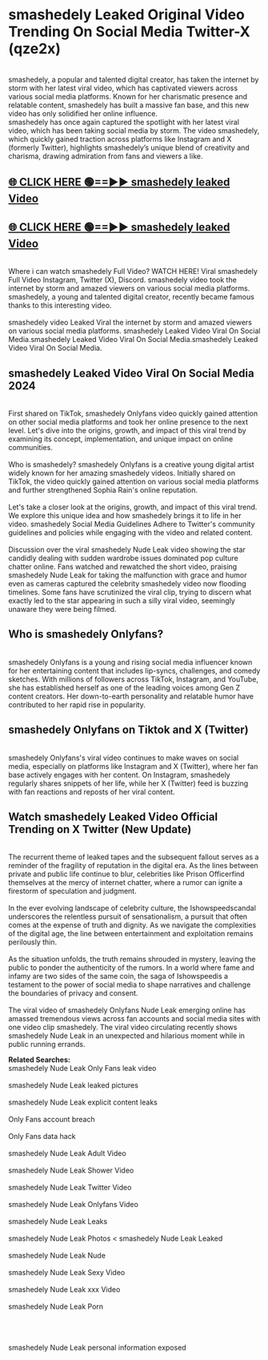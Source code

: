 # smashedely Leaked Original Video Trending On Social Media Twitter-X (qze2x)

<br>
smashedely, a popular and talented digital creator, has taken the internet by storm with her latest viral video, which has captivated viewers across various social media platforms. Known for her charismatic presence and relatable content, smashedely has built a massive fan base, and this new video has only solidified her online influence.
<br>
smashedely has once again captured the spotlight with her latest viral video, which has been taking social media by storm. The video smashedely, which quickly gained traction across platforms like Instagram and X (formerly Twitter), highlights smashedely’s unique blend of creativity and charisma, drawing admiration from fans and viewers a like.
<br>

## [🌐 CLICK HERE 🟢==►►  smashedely leaked Video ](https://onlyclips.site?title=smashedely&ref=git)

## [🌐 CLICK HERE 🟢==►►  smashedely leaked Video ](https://onlyclips.site?title=smashedely&ref=git)



<br>
Where i can watch smashedely Full Video? WATCH HERE! Viral smashedely Full Video Instagram, Twitter (X), Discord. smashedely video took the internet by storm and amazed viewers on various social media platforms. smashedely, a young and talented digital creator, recently became famous thanks to this interesting video.
<br><br>
smashedely video Leaked Viral the internet by storm and amazed viewers on various social media platforms. smashedely Leaked Video Viral On Social Media.smashedely Leaked Video Viral On Social Media.smashedely Leaked Video Viral On Social Media.
<br>

<h2>smashedely Leaked Video Viral On Social Media 2024</h2>
<br>
First shared on TikTok, smashedely Onlyfans video quickly gained attention on other social media platforms and took her online presence to the next level. Let's dive into the origins, growth, and impact of this viral trend by examining its concept, implementation, and unique impact on online communities.
<br><br>
Who is smashedely? smashedely Onlyfans is a creative young digital artist widely known for her amazing smashedely videos. Initially shared on TikTok, the video quickly gained attention on various social media platforms and further strengthened Sophia Rain's online reputation.
<br><br>
Let's take a closer look at the origins, growth, and impact of this viral trend. We explore this unique idea and how smashedely brings it to life in her video. smashedely Social Media Guidelines Adhere to Twitter's community guidelines and policies while engaging with the video and related content.
<br><br>
Discussion over the viral smashedely Nude Leak video showing the star candidly dealing with sudden wardrobe issues dominated pop culture chatter online. Fans watched and rewatched the short video, praising smashedely Nude Leak for taking the malfunction with grace and humor even as cameras captured the celebrity smashedely video now flooding timelines. Some fans have scrutinized the viral clip, trying to discern what exactly led to the star appearing in such a silly viral video, seemingly unaware they were being filmed.
<br>

<h2>Who is smashedely Onlyfans?</h2>
<br>
smashedely Onlyfans is a young and rising social media influencer known for her entertaining content that includes lip-syncs, challenges, and comedy sketches. With millions of followers across TikTok, Instagram, and YouTube, she has established herself as one of the leading voices among Gen Z content creators. Her down-to-earth personality and relatable humor have contributed to her rapid rise in popularity.
<br>
<h2>smashedely Onlyfans on Tiktok and X (Twitter)</h2>
<br>
smashedely Onlyfans's viral video continues to make waves on social media, especially on platforms like Instagram and X (Twitter), where her fan base actively engages with her content. On Instagram, smashedely regularly shares snippets of her life, while her X (Twitter) feed is buzzing with fan reactions and reposts of her viral content.
<br>
<h2>Watch smashedely Leaked Video Official Trending on X Twitter (New Update)</h2>
<br>
The recurrent theme of leaked tapes and the subsequent fallout serves as a reminder of the fragility of reputation in the digital era. As the lines between private and public life continue to blur, celebrities like Prison Officerfind themselves at the mercy of internet chatter, where a rumor can ignite a firestorm of speculation and judgment.
<br><br>
In the ever evolving landscape of celebrity culture, the Ishowspeedscandal underscores the relentless pursuit of sensationalism, a pursuit that often comes at the expense of truth and dignity. As we navigate the complexities of the digital age, the line between entertainment and exploitation remains perilously thin.
<br><br>
As the situation unfolds, the truth remains shrouded in mystery, leaving the public to ponder the authenticity of the rumors. In a world where fame and infamy are two sides of the same coin, the saga of Ishowspeedis a testament to the power of social media to shape narratives and challenge the boundaries of privacy and consent.
<br><br>
The viral video of smashedely Onlyfans Nude Leak emerging online has amassed tremendous views across fan accounts and social media sites with one video clip smashedely. The viral video circulating recently shows smashedely Nude Leak in an unexpected and hilarious moment while in public running errands.
<br>

<strong>Related Searches:</strong>
<br>
smashedely Nude Leak Only Fans leak video
<br><br>
smashedely Nude Leak leaked pictures
<br><br>
smashedely Nude Leak explicit content leaks
<br><br>
Only Fans account breach
<br><br>
Only Fans data hack
<br><br>
smashedely Nude Leak Adult Video
<br><br>
smashedely Nude Leak Shower Video
<br><br>
smashedely Nude Leak Twitter Video
<br><br>
smashedely Nude Leak Onlyfans Video
<br><br>
smashedely Nude Leak Leaks
<br><br>
smashedely Nude Leak Photos
<
smashedely Nude Leak Leaked
<br><br>
smashedely Nude Leak Nude
<br><br>
smashedely Nude Leak Sexy Video
<br><br>
smashedely Nude Leak xxx Video
<br><br>
smashedely Nude Leak Porn
<br><br>

<br><br>
smashedely Nude Leak personal information exposed